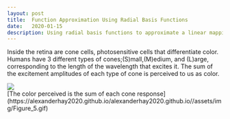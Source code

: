 ```yaml
---
layout: post
title:  Function Approximation Using Radial Basis Functions
date:   2020-01-15
description: Using radial basis functions to approximate a linear mapping
---
```

Inside the retina are cone cells, photosensitive cells that differentiate color. Humans have 3 different types of cones;(S)mall,(M)edium, and (L)arge, corresponding to the length of the wavelength that excites it. The sum of the excitement amplitudes of each type of cone is perceived to us as color.

<div class="img_row">
    <img class="col three" src="{{ site.baseurl }}/assets/img/figure_5.gif">
</div>
<div class="col three caption">
    [The color perceived is the sum of each cone response](https://alexanderhay2020.github.io/alexanderhay2020.github.io//assets/img/Figure_5.gif)
</div>
